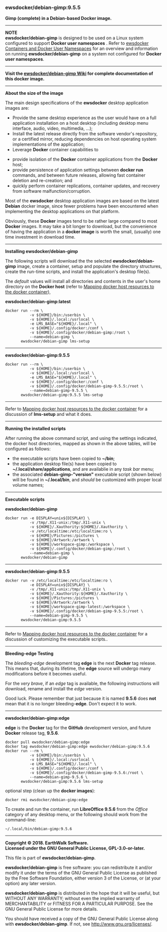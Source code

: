 ### ewsdocker/debian-gimp:9.5.5  

**Gimp (complete) in a Debian-based Docker image.**  

____  

**NOTE**  
**ewsdocker/debian-gimp** is designed to be used on a Linux system configured to support **Docker user namespaces** .  Refer to [ewsdocker Containers and Docker User Namespaces](https://github.com/ewsdocker/ewsdocker.github.io/wiki/UserNS-Overview) for an overview and information on running **ewsdocker/debian-gimp** on a system not configured for **Docker user namespaces**.
____  

**Visit the [ewsdocker/debian-gimp Wiki](https://github.com/ewsdocker/debian-gimp/wiki/QuickStart) for complete documentation of this docker image.**  
____  

**About the size of the image**  

The main design specifications of the **ewsdocker** desktop application images are:  

  - Provide the same desktop experience as the user would have on a full application installation on a host desktop (including desktop menu interface, audio, video, multimedia, ...);  
  - Install the latest release directly from the software vendor's repository, or a certified mirror, reducing dependencies on host operating system implementations of the application;  
  - Leverage **Docker** container capabilities to  
   + provide isolation of the **Docker** container applications from the **Docker** host;  
   + provide persistence of application settings between **docker run** commands, and between future releases, allowing fast container deletion and re-creation; and  
   + quickly perform container replications, container updates, and recovery from software malfunction/corruption.  

Most of the **ewsdocker** desktop application images are based on the latest **Debian** docker image, since fewer problems have been encountered when implementing the desktop applications on that platform.  

Obviously, these **Docker** images tend to be rather large compared to most **Docker** images. It may take a bit longer to download, but the convenience of having the application in a **docker image** is worth the small, (usually) one time investment in download time.  

____  

**Installing ewsdocker/debian-gimp**  

The following scripts will download the the selected **ewsdocker/debian-gimp** image, create a container, setup and populate the directory structures, create the run-time scripts, and install the application's desktop file(s).  

The _default_ values will install all directories and contents in the user's home directory on the **Docker host** (refer to [Mapping docker host resources to the docker container](https://github.com/ewsdocker/debian-gimp/wiki/QuickStart#mapping)),  

**ewsdocker/debian-gimp:latest**  
  
    docker run --rm \
               -v ${HOME}/bin:/userbin \
               -v ${HOME}/.local:/usrlocal \
               -e LMS_BASE="${HOME}/.local" \
               -v ${HOME}/.config/docker:/conf \
               -v ${HOME}/.config/docker/debian-gimp:/root \
               --name=debian-gimp \
           ewsdocker/debian-gimp lms-setup  

____  

**ewsdocker/debian-gimp:9.5.5**  
  
    docker run --rm \
               -v ${HOME}/bin:/userbin \
               -v ${HOME}/.local:/usrlocal \
               -e LMS_BASE="${HOME}/.local" \
               -v ${HOME}/.config/docker:/conf \
               -v ${HOME}/.config/docker/debian-gimp-9.5.5:/root \
               --name=debian-gimp-9.5.5 \
           ewsdocker/debian-gimp:9.5.5 lms-setup  

____  

Refer to [Mapping docker host resources to the docker container](https://github.com/ewsdocker/debian-gimp/wiki/QuickStart#mapping) for a discussion of **lms-setup** and what it does.  

____  

**Running the installed scripts**

After running the above command script, and using the settings indicated, the docker host directories, mapped as shown in the above tables, will be configured as follows:

+ the executable scripts have been copied to **~/bin**;  
+ the application desktop file(s) have been copied to **~/.local/share/applications**, and are availablie in any _task bar_ menu;  
+ the associated **debian-gimp-"version"** executable script (shown below) will be found in **~/.local/bin**, and _should_ be customized with proper local volume names;  

____  

**Executable scripts**  

**ewsdocker/debian-gimp**  

    docker run -e DISPLAY=unix${DISPLAY} \
               -v /tmp/.X11-unix:/tmp/.X11-unix \
               -v ${HOME}/.Xauthority:${HOME}/.Xauthority \
               -v /etc/localtime:/etc/localtime:ro \
               -v ${HOME}/Pictures:/pictures \
               -v ${HOME}/Artwork:/artwork \
               -v ${HOME}/workspace-gimp:/workspace \
               -v ${HOME}/.config/docker/debian-gimp:/root \
               --name=debian-gimp \
           ewsdocker/debian-gimp

_____  

**ewsdocker/debian-gimp:9.5.5**
  
    docker run -v /etc/localtime:/etc/localtime:ro \
               -e DISPLAY=unix${DISPLAY} \
               -v /tmp/.X11-unix:/tmp/.X11-unix \
               -v ${HOME}/.Xauthority:${HOME}/.Xauthority \
               -v ${HOME}/Pictures:/pictures \
               -v ${HOME}/Artwork:/artwork \
               -v ${HOME}/workspace-gimp-latest:/workspace \
               -v ${HOME}/.config/docker/debian-gimp-9.5.5:/root \
               --name=debian-gimp-9.5.5 \
           ewsdocker/debian-gimp:9.5.5  

____  

Refer to [Mapping docker host resources to the docker container](https://github.com/ewsdocker/debian-gimp/wiki/QuickStart#mapping) for a discussion of customizing the executable scripts..  

____  

**Bleeding-edge Testing**  

The _bleeding-edge_ development tag **edge** is the next **Docker** tag release.  This means that, during its lifetime, the **edge** source will undergo many modifications before it becomes useful.  

For the _very brave_, if an _edge_ tag is available, the following  instructions will download, rename and install the _edge_ version.  

Good luck.  Please remember that just because it is named **9.5.6** does **not** mean that it is no longer bleeding-**edge**. Don't expect it to work.

____  

**ewsdocker/debian-gimp:edge**  

**edge** is the **Docker** tag for the **GitHub** development version, and future **Docker** release tag, **9.5.6**.  

    docker pull ewsdocker/debian-gimp:edge
    docker tag ewsdocker/debian-gimp:edge ewsdocker/debian-gimp:9.5.6
    docker run --rm \
               -v ${HOME}/bin:/userbin \
               -v ${HOME}/.local:/usrlocal \
               -e LMS_BASE="${HOME}/.local" \
               -v ${HOME}/.config/docker:/conf \
               -v ${HOME}/.config/docker/debian-gimp-9.5.6:/root \
               --name=debian-gimp-9.5.6 \
           ewsdocker/debian-gimp:9.5.6 lms-setup  

optional step (clean up the **docker images**):

    docker rmi ewsdocker/debian-gimp:edge  

To create and run the container, run **LibreOffice 9.5.6** from the _Office_ category of any desktop menu, or the following should work from the command-line:

    ~/.local/bin/debian-gimp:9.5.6  

____  

**Copyright © 2018. EarthWalk Software.**  
**Licensed under the GNU General Public License, GPL-3.0-or-later.**  

This file is part of **ewsdocker/debian-gimp**.  

**ewsdocker/debian-gimp** is free software: you can redistribute 
it and/or modify it under the terms of the GNU General Public License 
as published by the Free Software Foundation, either version 3 of the 
License, or (at your option) any later version.  

**ewsdocker/debian-gimp** is distributed in the hope that it will 
be useful, but WITHOUT ANY WARRANTY; without even the implied warranty 
of MERCHANTABILITY or FITNESS FOR A PARTICULAR PURPOSE.  See the
GNU General Public License for more details.  

You should have received a copy of the GNU General Public License
along with **ewsdocker/debian-gimp**.  If not, see 
<http://www.gnu.org/licenses/>.  

